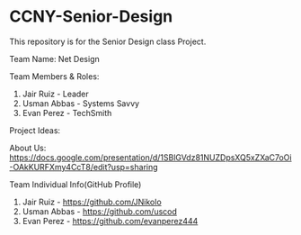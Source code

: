 # CCNY-Senior-Design
This repository is for the Senior Design class Project. 

Team Name: Net Design 

Team Members & Roles:
1) Jair Ruiz   - Leader
2) Usman Abbas - Systems Savvy
3) Evan Perez  - TechSmith

Project Ideas:


About Us: 
https://docs.google.com/presentation/d/1SBlGVdz81NUZDpsXQ5xZXaC7oOi-OAkKURFXmy4CcT8/edit?usp=sharing

Team Individual Info(GitHub Profile)
1) Jair Ruiz   - https://github.com/JNikolo
2) Usman Abbas - https://github.com/uscod
3) Evan Perez  - https://github.com/evanperez444



